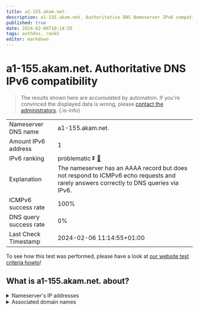 ```yaml
---
title: a1-155.akam.net.
description: a1-155.akam.net. Authoritative DNS Nameserver IPv6 compatibility
published: true
date: 2024-02-06T10:14:55
tags: authdns, rank5
editor: markdown
---
```


# a1-155.akam.net. Authoritative DNS IPv6 compatibility

> The results shown here are accumulated by automation. If you're convinced the displayed data is wrong, please [contact the administrators](/howto/chat). 
{.is-info}




|   |   |
| - | - |
| Nameserver DNS name | a1-155.akam.net.
| Amount IPv6 address | 1
| IPv6 ranking | problematic :arrow_double_down: [🔗](/howto/ranking) |
| Explanation | The nameserver has an AAAA record but does not respond to ICMPv6 echo requests and rarely answers correctly to DNS queries via IPv6. |
| ICMPv6 success rate | 100%|
| DNS query success rate | 0% |
| Last Check Timestamp | 2024-02-06 11:14:55+01:00 |

To see how this test was performed, please have a look at [our website test criteria howto](/howto/testcriteria/authdns)!


## What is a1-155.akam.net. about?




<details>
<summary>Nameserver's IP addresses</summary>

2600:1401:2::9b

</details>



<details>
<summary>Associated domain names</summary>

www.amd.com

</details>
